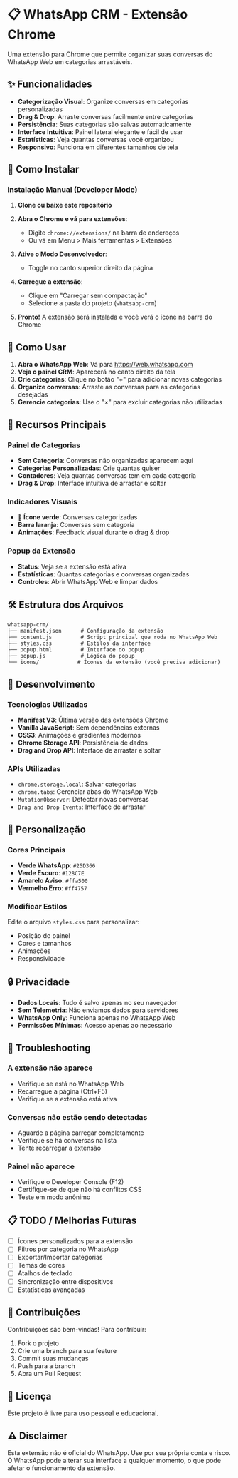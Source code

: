 # 📋 WhatsApp CRM - Extensão Chrome

Uma extensão para Chrome que permite organizar suas conversas do WhatsApp Web em categorias arrastáveis.

## ✨ Funcionalidades

- **Categorização Visual**: Organize conversas em categorias personalizadas
- **Drag & Drop**: Arraste conversas facilmente entre categorias
- **Persistência**: Suas categorias são salvas automaticamente
- **Interface Intuitiva**: Painel lateral elegante e fácil de usar
- **Estatísticas**: Veja quantas conversas você organizou
- **Responsivo**: Funciona em diferentes tamanhos de tela

## 🚀 Como Instalar

### Instalação Manual (Developer Mode)

1. **Clone ou baixe este repositório**

2. **Abra o Chrome e vá para extensões**:
   - Digite `chrome://extensions/` na barra de endereços
   - Ou vá em Menu > Mais ferramentas > Extensões

3. **Ative o Modo Desenvolvedor**:
   - Toggle no canto superior direito da página

4. **Carregue a extensão**:
   - Clique em "Carregar sem compactação"
   - Selecione a pasta do projeto (`whatsapp-crm`)

5. **Pronto!** A extensão será instalada e você verá o ícone na barra do Chrome

## 📱 Como Usar

1. **Abra o WhatsApp Web**: Vá para https://web.whatsapp.com
2. **Veja o painel CRM**: Aparecerá no canto direito da tela
3. **Crie categorias**: Clique no botão "+" para adicionar novas categorias
4. **Organize conversas**: Arraste as conversas para as categorias desejadas
5. **Gerencie categorias**: Use o "×" para excluir categorias não utilizadas

## 🎯 Recursos Principais

### Painel de Categorias
- **Sem Categoria**: Conversas não organizadas aparecem aqui
- **Categorias Personalizadas**: Crie quantas quiser
- **Contadores**: Veja quantas conversas tem em cada categoria
- **Drag & Drop**: Interface intuitiva de arrastar e soltar

### Indicadores Visuais
- **📁 Ícone verde**: Conversas categorizadas
- **Barra laranja**: Conversas sem categoria
- **Animações**: Feedback visual durante o drag & drop

### Popup da Extensão
- **Status**: Veja se a extensão está ativa
- **Estatísticas**: Quantas categorias e conversas organizadas
- **Controles**: Abrir WhatsApp Web e limpar dados

## 🛠️ Estrutura dos Arquivos

```
whatsapp-crm/
├── manifest.json      # Configuração da extensão
├── content.js         # Script principal que roda no WhatsApp Web
├── styles.css         # Estilos da interface
├── popup.html         # Interface do popup
├── popup.js           # Lógica do popup
└── icons/            # Ícones da extensão (você precisa adicionar)
```

## 🔧 Desenvolvimento

### Tecnologias Utilizadas
- **Manifest V3**: Última versão das extensões Chrome
- **Vanilla JavaScript**: Sem dependências externas
- **CSS3**: Animações e gradientes modernos
- **Chrome Storage API**: Persistência de dados
- **Drag and Drop API**: Interface de arrastar e soltar

### APIs Utilizadas
- `chrome.storage.local`: Salvar categorias
- `chrome.tabs`: Gerenciar abas do WhatsApp Web
- `MutationObserver`: Detectar novas conversas
- `Drag and Drop Events`: Interface de arrastar

## 🎨 Personalização

### Cores Principais
- **Verde WhatsApp**: `#25D366`
- **Verde Escuro**: `#128C7E`
- **Amarelo Aviso**: `#ffa500`
- **Vermelho Erro**: `#ff4757`

### Modificar Estilos
Edite o arquivo `styles.css` para personalizar:
- Posição do painel
- Cores e tamanhos
- Animações
- Responsividade

## 🔒 Privacidade

- **Dados Locais**: Tudo é salvo apenas no seu navegador
- **Sem Telemetria**: Não enviamos dados para servidores
- **WhatsApp Only**: Funciona apenas no WhatsApp Web
- **Permissões Mínimas**: Acesso apenas ao necessário

## 🐛 Troubleshooting

### A extensão não aparece
- Verifique se está no WhatsApp Web
- Recarregue a página (Ctrl+F5)
- Verifique se a extensão está ativa

### Conversas não estão sendo detectadas
- Aguarde a página carregar completamente
- Verifique se há conversas na lista
- Tente recarregar a extensão

### Painel não aparece
- Verifique o Developer Console (F12)
- Certifique-se de que não há conflitos CSS
- Teste em modo anônimo

## 📋 TODO / Melhorias Futuras

- [ ] Ícones personalizados para a extensão
- [ ] Filtros por categoria no WhatsApp
- [ ] Exportar/Importar categorias
- [ ] Temas de cores
- [ ] Atalhos de teclado
- [ ] Sincronização entre dispositivos
- [ ] Estatísticas avançadas

## 🤝 Contribuições

Contribuições são bem-vindas! Para contribuir:

1. Fork o projeto
2. Crie uma branch para sua feature
3. Commit suas mudanças
4. Push para a branch
5. Abra um Pull Request

## 📄 Licença

Este projeto é livre para uso pessoal e educacional.

## ⚠️ Disclaimer

Esta extensão não é oficial do WhatsApp. Use por sua própria conta e risco. O WhatsApp pode alterar sua interface a qualquer momento, o que pode afetar o funcionamento da extensão.